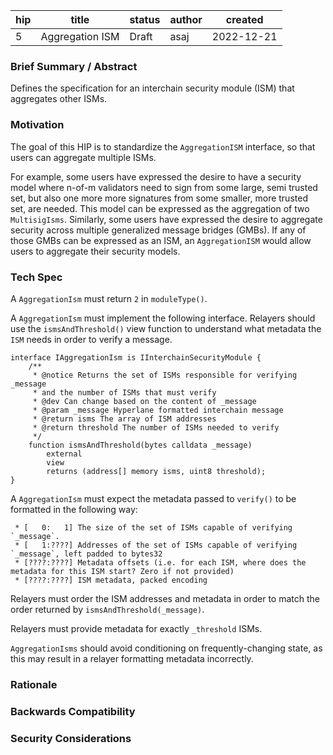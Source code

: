 | hip | title           | status | author | created    |
| --- | --------------- | ------ | ------ | ---------- |
| 5   | Aggregation ISM | Draft  | asaj   | 2022-12-21 |

### **Brief Summary / Abstract**

Defines the specification for an interchain security module (ISM) that aggregates other ISMs.

### **Motivation**

The goal of this HIP is to standardize the `AggregationISM` interface, so that users can aggregate multiple ISMs.

For example, some users have expressed the desire to have a security model where n-of-m validators need to sign from some large, semi trusted set, but also one more more signatures from some smaller, more trusted set, are needed. This model can be expressed as the aggregation of two `MultisigIsms`. Similarly, some users have expressed the desire to aggregate security across multiple generalized message bridges (GMBs). If any of those GMBs can be expressed as an ISM, an `AggregationISM` would allow users to aggregate their security models.

### **Tech Spec**

A `AggregationIsm` must return `2` in `moduleType()`.

A `AggregationIsm` must implement the following interface. Relayers should use the `ismsAndThreshold()` view function to understand what metadata the `ISM` needs in order to verify a message.

```
interface IAggregationIsm is IInterchainSecurityModule {
    /**
     * @notice Returns the set of ISMs responsible for verifying _message
     * and the number of ISMs that must verify
     * @dev Can change based on the content of _message
     * @param _message Hyperlane formatted interchain message
     * @return isms The array of ISM addresses
     * @return threshold The number of ISMs needed to verify
     */
    function ismsAndThreshold(bytes calldata _message)
        external
        view
        returns (address[] memory isms, uint8 threshold);
}
```

A `AggregationIsm` must expect the metadata passed to `verify()` to be formatted in the following way:

```
 * [   0:   1] The size of the set of ISMs capable of verifying `_message`.
 * [   1:????] Addresses of the set of ISMs capable of verifying `_message`, left padded to bytes32
 * [????:????] Metadata offsets (i.e. for each ISM, where does the metadata for this ISM start? Zero if not provided)
 * [????:????] ISM metadata, packed encoding
```

Relayers must order the ISM addresses and metadata in order to match the order returned by `ismsAndThreshold(_message)`.

Relayers must provide metadata for exactly `_threshold` ISMs.

`AggregationIsms` should avoid conditioning on frequently-changing state, as this may result in a relayer formatting metadata incorrectly.

### **Rationale**

### **Backwards Compatibility**

### **Security Considerations**
